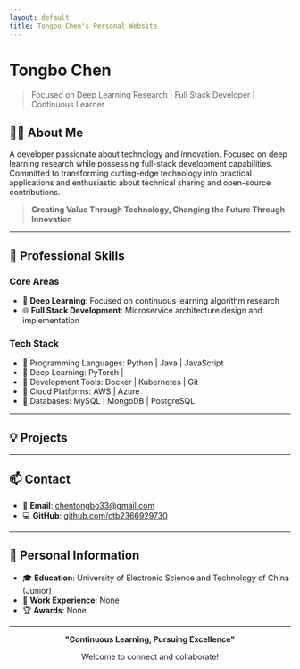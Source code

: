 ```yaml
---
layout: default
title: Tongbo Chen's Personal Website
---
```


# Tongbo Chen

> Focused on Deep Learning Research | Full Stack Developer | Continuous Learner

## 👨‍💻 About Me

A developer passionate about technology and innovation. Focused on deep learning research while possessing full-stack development capabilities.  
Committed to transforming cutting-edge technology into practical applications and enthusiastic about technical sharing and open-source contributions.

> **Creating Value Through Technology, Changing the Future Through Innovation**

---

## 🚀 Professional Skills

### Core Areas
- 🤖 **Deep Learning**: Focused on continuous learning algorithm research
- 🌐 **Full Stack Development**: Microservice architecture design and implementation

### Tech Stack

- 🔹 Programming Languages: Python | Java | JavaScript
- 🔹 Deep Learning: PyTorch |
- 🔹 Development Tools: Docker | Kubernetes | Git
- 🔹 Cloud Platforms: AWS | Azure
- 🔹 Databases: MySQL | MongoDB | PostgreSQL

---

## 💡 Projects


---

## 📫 Contact

- 📧 **Email**: [chentongbo33@gmail.com](mailto:chentongbo33@gmail.com)  
- 💻 **GitHub**: [github.com/ctb2366929730](https://github.com/ctb2366929730)

---

## 🌟 Personal Information

- 🎓 **Education**: University of Electronic Science and Technology of China (Junior)  
- 🏢 **Work Experience**: None  
- 🏆 **Awards**: None  

---

<div align="center">
    <p><strong>"Continuous Learning, Pursuing Excellence"</strong></p>
    <p>Welcome to connect and collaborate!</p>
</div>